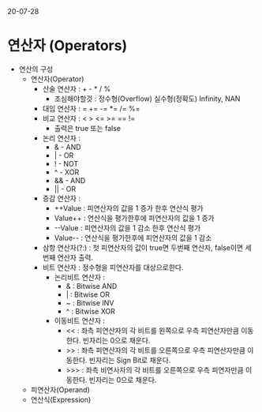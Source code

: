 20-07-28
# 연산자 (Operators)
* 연산의 구성
    * 연산자(Operator)
        * 산술 연산자 : + - * / %
            * 조심해야할것 : 정수형(Overflow) 실수형(정확도) Infinity, NAN
        * 대입 연산자 : = += -= *= /= %=
        * 비교 연산자 : < > <= >= == !=
            * 출력은 true 또는 false
        * 논리 연산자 : 
            * & - AND
            * | - OR
            * ! - NOT
            * ^ - XOR
            * && - AND
            * || - OR
        * 증감 연산자 : 
            * ++Value : 피연산자의 값을 1 증가 한후 연산식 평가
            * Value++ : 연산식을 평가한후에 피연산자의 값을 1 증가
            * --Value : 피연산자의 값을 1 감소 한후 연산식 평가
            * Value-- : 연산식을 평가한후에 피연산자의 값을 1 감소
        * 삼항 연산자(?:) : 첫 피연산자의 값이 true면 두번째 연산자, false이면 세번째 연산자 출력. 
        * 비트 연산자 : 정수형을 피연산자를 대상으로한다. 
            * 논리비트 연산자 : 
                * & : Bitwise AND
                * | : Bitwise OR
                * ~ : Bitwise INV
                * ^ : Bitwise XOR
            * 이동비트 연산자 : 
                * << : 좌측 피연산자의 각 비트를 왼쪽으로 우측 피연산자만큼 이동한다. 빈자리는 0으로 채운다.
                * \>> : 좌측 피연산자의 각 비트를 오른쪽으로 우측 피연산자만큼 이동한다. 빈자리는 Sign Bit로 채운다. 
                * \>>> : 좌측 비연사자의 각 비트를 오른쪽으로 우측 피연자만큼 이동한다. 빈자리는 0으로 채운다. 
    * 피연산자(Operand)
    * 연산식(Expression)